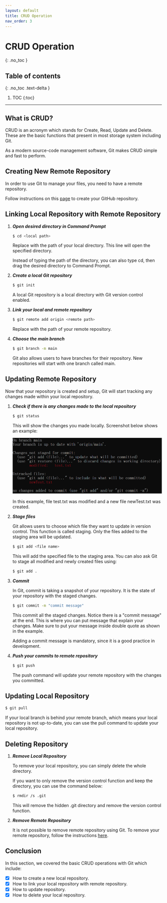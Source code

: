 ```yaml
---
layout: default
title: CRUD Operation
nav_order: 3
---
```


# CRUD Operation
{: .no_toc }

## Table of contents
{: .no_toc .text-delta }

1. TOC
{:toc}

---

## What is CRUD?
CRUD is an acronym which stands for Create, Read, Update and Delete. These are the basic functions that present in most storage system including Git.

As a modern source-code management software, Git makes CRUD simple and fast to perform.

## Creating New Remote Repository
In order to use Git to manage your files, you need to have a remote repository.

Follow instructions on this [page](https://docs.github.com/en/get-started/quickstart/create-a-repo) to create your GitHub repository.

## Linking Local Repository with Remote Repository
1. ***Open desired directory in Command Prompt***

   ```bash
   $ cd <local path>
   ```

   Replace <local path> with the path of your local directory. This line will open the specified directory.

   Instead of typing the path of the directory, you can also type cd, then drag the desired directory to Command Prompt.

2. ***Create a local Git repository***

   ```bash
   $ git init
   ```

   A local Git repository is a local directory with Git version control enabled.

3. ***Link your local and remote repository***

   ```bash
   $ git remote add origin <remote path>
   ```

   Replace <remote path> with the path of your remote repository.

4. ***Choose the main branch***

   ```bash
   $ git branch -m main
   ```

   Git also allows users to have branches for their repository. New repositories will start with one branch called main.

## Updating Remote Repository
Now that your repository is created and setup, Git will start tracking any changes made within your local repository.

1. ***Check if there is any changes made to the local repository***

   ```bash
   $ git status
   ```

   This will show the changes you made locally. Screenshot below shows an example:

   ![img.png](img.png)

   In this example, file test.txt was modified and a new file newTest.txt was created.

2. ***Stage files***

   Git allows users to choose which file they want to update in version control. This function is called staging. Only the files added to the staging area will be updated.

   ```bash
   $ git add <file name>
   ```

   This will add the specified file to the staging area. You can also ask Git to stage all modified and newly created files using:

   ```bash
   $ git add .
   ```

3. ***Commit***

   In Git, commit is taking a snapshot of your repository. It is the state of your repository with the staged changes.

   ```bash
   $ git commit -m "commit message"
   ```
   
   This commit all the staged changes. Notice there is a "commit message" at the end. This is where you can put message that explain your changes. Make sure to put your message inside double quote as shown in the example.

   Adding a commit message is mandatory, since it is a good practice in development.

4. ***Push your commits to remote repository***

   ```bash
   $ git push
   ```

   The push command will update your remote repository with the changes you committed.

## Updating Local Repository

```bash
$ git pull
```

If your local branch is behind your remote branch, which means your local repository is not up-to-date, you can use the pull command to update your local repository.

## Deleting Repository
1. ***Remove Local Repository***

   To remove your local repository, you can simply delete the whole directory.

   If you want to only remove the version control function and keep the directory, you can use the command below:

   ```bash
   $ rmdir /s .git
   ```

   This will remove the hidden .git directory and remove the version control function.

2. ***Remove Remote Repository***

   It is not possible to remove remote repository using Git. To remove your remote repository, follow the instructions [here](https://docs.github.com/en/repositories/creating-and-managing-repositories/deleting-a-repository).

## Conclusion
In this section, we covered the basic CRUD operations with Git which include:

- [x] How to create a new local repository.
- [x] How to link your local repository with remote repository.
- [x] How to update repository.
- [x] How to delete your local repository.
